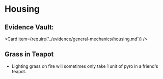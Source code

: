 # Housing


## Evidence Vault:

<Card item={require('../evidence/general-mechanics/housing.md')} />

## Grass in Teapot
* Lighting grass on fire will sometimes only take 1 unit of pyro in a friend's teapot.